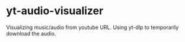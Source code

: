 # yt-audio-visualizer
Visualizing music/audio from youtube URL. Using yt-dlp to temporarily download the audio.
